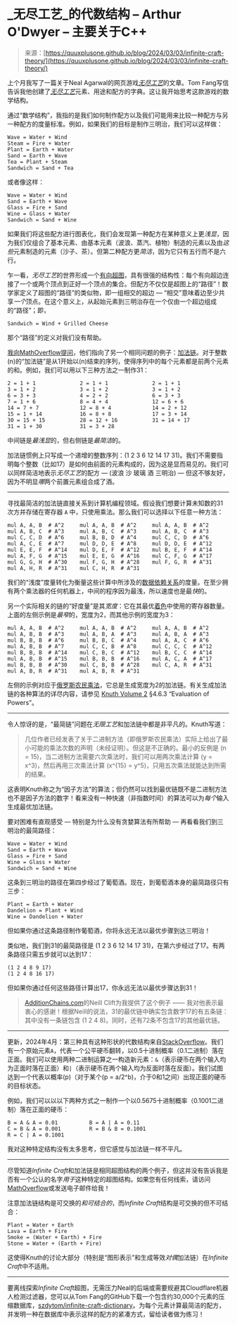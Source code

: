 <!--yml

类别：未分类

日期：2024-05-27 14:38:31

-->

# _无尽工艺_的代数结构 – Arthur O'Dwyer – 主要关于C++

> 来源：[https://quuxplusone.github.io/blog/2024/03/03/infinite-craft-theory/](https://quuxplusone.github.io/blog/2024/03/03/infinite-craft-theory/)

上个月我写了一篇关于Neal Agarwal的网页游戏[*无尽工艺*](https://neal.fun/infinite-craft/)的文章。Tom Fang写信告诉我他创建了[*无尽工艺*](https://szdytom.github.io/infinite-craft-dictionary/)元素、用途和配方的字典。这让我开始思考这款游戏的数学结构。

通过“数学结构”，我指的是我们如何制作配方以及我们可能用来比较一种配方与另一种配方的度量标准。例如，如果我们的目标是制作三明治，我们可以这样做：

```
Wave = Water + Wind
Steam = Fire + Water
Plant = Earth + Water
Sand = Earth + Wave
Tea = Plant + Steam
Sandwich = Sand + Tea 
```

或者像这样：

```
Wave = Water + Wind
Sand = Earth + Wave
Glass = Fire + Sand
Wine = Glass + Water
Sandwich = Sand + Wine 
```

如果我们将这些配方进行图表化，我们会发现第一种配方在某种意义上更*浅显*，因为我们仅组合了基本元素、由基本元素（波浪、蒸汽、植物）制造的元素以及由*这些*元素制造的元素（沙子、茶）。但第二种配方更*简洁*，因为它只有五行而不是六行。

乍一看，*无尽工艺*的世界形成一个[有向超图](https://en.wikipedia.org/wiki/Hypergraph)，具有很强的结构性：每个有向超边连接了一个或两个顶点到正好一个顶点的集合。但配方不仅仅是超图上的“路径”！数学家定义了超图的“路径”的类似物，即一组相交的超边 — “相交”意味着边至少共享*一个*顶点。在这个意义上，从起始元素到三明治存在一个仅由一个超边组成的“路径”；即，

```
Sandwich = Wind + Grilled Cheese 
```

那个“路径”的定义对我们没有帮助。

[我向MathOverflow提问](https://mathoverflow.net/questions/466176/what-is-the-proper-name-for-this-tersest-path-problem-in-infinite-craft)，他们指向了另一个相同问题的例子：[加法链](https://en.wikipedia.org/wiki/Addition_chain)。对于整数\(n\)的“加法链”是从1开始以\(n\)结束的序列，使得序列中的每个元素都是前两个元素的和。例如，我们可以用以下三种方法之一制作31：

```
2 = 1 + 1              2 = 1 + 1              2 = 1 + 1
3 = 1 + 2              3 = 1 + 2              3 = 1 + 2
6 = 3 + 3              4 = 2 + 2              6 = 3 + 3
7 = 1 + 6              8 = 4 + 4              12 = 6 + 6
14 = 7 + 7             12 = 8 + 4             14 = 2 + 12
15 = 1 + 14            16 = 8 + 8             17 = 3 + 14
30 = 15 + 15           28 = 12 + 16           31 = 14 + 17
31 = 1 + 30            31 = 3 + 28 
```

中间链是*最浅显*的，但右侧链是*最简洁*的。

加法链惯例上只写成一个递增的整数序列：(1 2 3 6 12 14 17 31)。我们不需要指明每个整数（比如17）是如何由前面的元素构成的，因为这是显而易见的。我们可以同样简洁地表示*无尽工艺*的配方 — (波浪 沙 玻璃 酒 三明治) — 但这不够友好，因为不明显*哪*两个前置元素组合成了酒。

* * *

寻找最简洁的加法链直接关系到计算机编程领域。假设我们想要计算未知数的31次方并存储在寄存器 `A` 中，只使用乘法。那么我们可以选择以下任意一种方法：

```
mul A, A, B  # A^2     mul A, A, B  # A^2     mul A, A, B  # A^2
mul A, B, C  # A^3     mul A, B, C  # A^3     mul A, B, C  # A^3
mul C, C, D  # A^6     mul B, B, D  # A^4     mul C, C, D  # A^6
mul A, C, E  # A^7     mul D, D, E  # A^8     mul D, D, E  # A^12
mul E, E, F  # A^14    mul D, E, F  # A^12    mul B, E, F  # A^14
mul A, F, G  # A^15    mul E, E, G  # A^16    mul C, F, G  # A^17
mul G, G, H  # A^30    mul F, G, H  # A^28    mul F, G, R  # A^31
mul A, H, R  # A^31    mul C, H, R  # A^31 
```

我们的“浅度”度量转化为衡量这些计算中所涉及的[数据依赖关系](https://en.wikipedia.org/wiki/Data_dependency)的度量。在至少拥有两个乘法器的任何机器上，中间的程序因为最浅，所以速度也是最*快*的。

另一个实际相关的链的“好度量”是其*宽度*：它在其最优[着色](https://en.wikipedia.org/wiki/Register_allocation#Graph-coloring_allocation)中使用的寄存器数量。上面的左侧示例是*最窄*的，宽度为2，而其他示例的宽度为3：

```
mul A, A, B  # A^2     mul A, A, B  # A^2     mul A, A, B  # A^2
mul A, B, B  # A^3     mul A, B, A  # A^3     mul A, B, A  # A^3
mul B, B, B  # A^6     mul B, B, C  # A^4     mul A, A, C  # A^6
mul A, B, B  # A^7     mul C, C, B  # A^8     mul C, C, C  # A^12
mul B, B, B  # A^14    mul C, B, C  # A^12    mul B, C, C  # A^14
mul A, B, B  # A^15    mul B, B, B  # A^16    mul A, C, A  # A^17
mul B, B, B  # A^30    mul C, B, B  # A^28    mul C, A, R  # A^31
mul A, B, R  # A^31    mul A, B, R  # A^31 
```

左侧的示例对应于[俄罗斯农民乘法](https://en.wikipedia.org/wiki/Ancient_Egyptian_multiplication)，它总是生成宽度为2的加法链。有关生成加法链的各种算法的详尽内容，请参见 [Knuth Volume 2](https://amzn.to/49zv6Gs) §4.6.3 “Evaluation of Powers”。

* * *

令人惊讶的是，“最简链”问题在*无限工艺*和加法链中都是非平凡的。Knuth写道：

> 几位作者已经发表了关于二进制方法（即俄罗斯农民乘法）实际上给出了最小可能的乘法次数的声明（未经证明）。但这是不正确的。最小的反例是 \(n = 15\)，当二进制方法需要六次乘法时，我们可以用两次乘法计算 \(y = x^3\)，然后再用三次乘法计算 \(x^{15} = y^5\)，只用五次乘法就能达到所需的结果。

这表明Knuth称之为“因子方法”的算法；但仍然可以找到最优链既不是二进制方法也不是因子方法的数字！看来没有一种快速（非指数时间）的算法可以为*每个*输入生成最优加法链。

要对困难有直观感受 — 特别是为什么没有贪婪算法有所帮助 — 再看看我们到三明治的最简路径：

```
Wave = Water + Wind
Sand = Earth + Wave
Glass = Fire + Sand
Wine = Glass + Water
Sandwich = Sand + Wine 
```

这条到三明治的路径在第四步经过了葡萄酒。现在，到葡萄酒本身的最简路径只有三步：

```
Plant = Earth + Water
Dandelion = Plant + Wind
Wine = Dandelion + Water 
```

但如果你通过这条路径制作葡萄酒，你将永远无法以最优步骤到达三明治！

类似地，我们到31的最简路径是 (1 2 3 6 12 14 17 31)，在第六步经过了17。有两条路径只需五步就可以达到17：

```
(1 2 4 8 9 17)
(1 2 4 8 16 17) 
```

但如果你通过任何这些路径计算出17，你永远无法以最优步骤达到31！

> [AdditionChains.com](http://additionchains.com/)的Neill Clift为我提供了这个例子 —— 我对他表示最衷心的感谢！根据Neill的说法，31的最优链中确实包含数字17的有五条链：其中没有一条链包含 (1 2 4 8)。同时，还有72条不包含17的其他最优链。

* * *

更新，2024年4月：第三种具有这种形状的代数结构来自[StackOverflow](https://stackoverflow.com/questions/78228861/choosing-a-sequence-of-bitwise-operations/78229017)。我们有一个原始元素`A`，代表一个公平硬币翻转，以0.5十进制概率（0.1二进制）落在正面。我们可以使用两种二进制运算之一构造新元素：`&`（表示硬币在两个输入均为正面时落在正面）和`|`（表示硬币在两个输入均为反面时落在反面）。我们试图达到一个代表以概率\(p\)（对于某个\(p = a/2^b\)，介于0和1之间）出现正面的硬币的目标状态。

例如，我们可以以以下两种方式之一制作一个以0.5675十进制概率（0.1001二进制）落在正面的硬币：

```
B = A & A = 0.01          B = A | A = 0.11
C = B & A = 0.001         R = B & B = 0.1001
R = C | A = 0.1001 
```

我对这种特定结构没有太多思考，但它感觉与加法链一样不平凡。

* * *

尽管知道*Infinite Craft*和加法链是相同超图结构的两个例子，但这并没有告诉我是否有一个公认的名字*用于*这种特定的超图结构。如果您有任何线索，请访问[MathOverflow](https://mathoverflow.net/questions/466176/what-is-the-proper-name-for-this-tersest-path-problem-in-infinite-craft)或发送电子邮件给我！

注意加法链结构是可交换的*和可结合的*，而*Infinite Craft*结构是可交换的但不可结合：

```
Plant = Water + Earth
Lava = Earth + Fire
Smoke = (Water + Earth) + Fire
Stone = Water + (Earth + Fire) 
```

这使得Knuth的讨论大部分（特别是“图形表示”和生成等效*对偶*加法链）在*Infinite Craft*中不适用。

* * *

要离线探索*Infinite Craft*超图，无需压力Neal的后端或需要规避其Cloudflare机器人检测过滤器，您可以从Tom Fang的GitHub下载一个包含约30,000个元素的压缩数据库，[szdytom/infinite-craft-dictionary](https://github.com/szdytom/infinite-craft-dictionary/)。为每个元素计算最简洁的配方，并发明一种在数据库中表示这样的配方的紧凑方式，留给读者做为练习！
